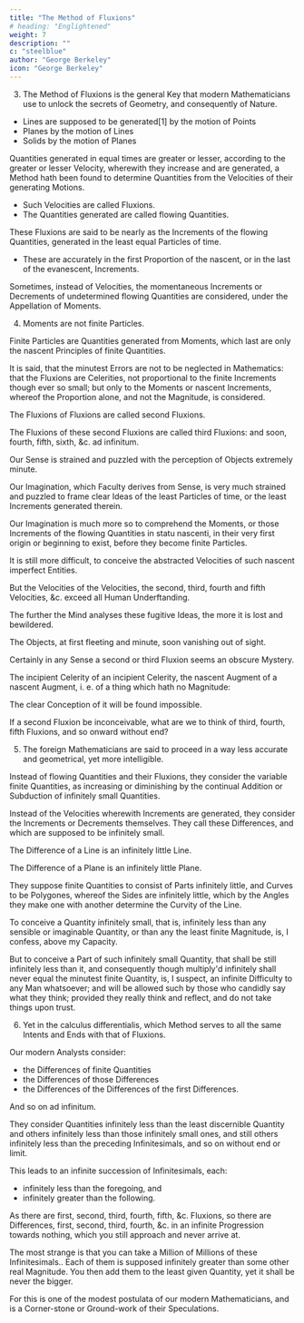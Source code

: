 ```yaml
---
title: "The Method of Fluxions"
# heading: "Englightened"
weight: 7
description: ""
c: "steelblue"
author: "George Berkeley"
icon: "George Berkeley"
---
```


<!-- It is examined whether the Object, Principles, and Inferences of the modern Analysis are more distinctly conceived, or more evidently deduced, than Religious Mysteries and Points of Faith.

By the Author of The Minute Philosopher. -->


<!-- First cast out the beam out of thine own Eye; and then shalt thou see clearly to cast out the mote out of thy brother's eye.S. Matt. c. vii. v. 5.
LONDON:

Printed for J. Tonson in the Strand. 1734.


Ornamentation for p7 of Berkeley's 'The analyst' -->


<!-- SECT. 1. Mathematicians presumed to be the great Masters of Reason. Hence an undue deference to their decisions where they have no right to decide. This one Cause of Infidelity.

2. Their Principles and Methods to be examined with the same freedom, which they assume with regard to the Principles and Mysteries of Religion. In what Sense and how far Geometry is to be allowed an Improvement of the Mind.

3. Fluxions the great Object and Employment of the profound Geometricians in the present Age. What these Fluxions are.

4. Moments or nascent Increments of flowing Quantities difficult to conceive. Fluxions of different Orders. Second and third Fluxions obscure Mysteries.

5. Differences, i. e. Increments or Decrements infinitely small, used by foreign Mathematicians instead of Fluxions or Velocities of nascent and evanescent Increments.

6. Differences of various Orders, i. e. Quantities infinitely less than Quntities infinitely little; and infinitesimal Parts, of infinitesimals of infinitesimals, &. without end or limit.

7. Mysteries in faith unjustly objected against by those who admit them in Science.

8. Modern Analysts supposed by themselves to extend their views even beyond infinity: Deluded by their own Species or Symbols.

9. Method for finding the Fluxion of a Rectangle of two indeterminate Quantities, shewed to be illegitimate and false.

10. Implicit Deference of Mathematicalmen for the great Author of Fluxions. Their earnestiness rather to go on fast and far, than to set out warily and see their way distinctly.

11. Momentums difficult to comprehend. No middle Quantity to be admitted between a finite Quantity and nothing, without admitting Infinitesimals.

12. The Fluxion of any Power of a flowing Quantity. Lemma premised in order to examine the method for finding such Fluxion.

13. The rule for the Fluxions of Powers attained by unfair reasoning.

14. The aforesaid reasoning farther unfolded and shew'd to be illogical.

15. No true Conclusion to be justly drawn by direct consequence from inconsistent Suppositions. The same Rules of right reason to be observed, whether Men argue in Symbols or in Words.

16. An Hypothesis being destroyed, no consequence of such Hypothesis to be retained.

17. Hard to distinguish between evanescent Increments and infinitesimal Differences. Fluxions placed in various Lights. The great Author, it seems, not satisfied with his own Notions.

18. Quantities infinitely small supposed and rejected by Leibnitz and his Followers. No Quantity, according to them, greater or smaller for the Addition or Subduction of its Infinitesimal.

19. Conclusions to be porved by the Principles, and not Principles by the Conclusions.

20. The Geometrical Analyst considered as a Logician; and his Discoveries, not in themselves, but as derived from such Principles and such Inferences.

21. A Tangent drawn to the Parabola according to the calculus differentialis. Truth shewn to be the result of error, and how.

22. By virtue of a twofold mistake Analysts arrive at Truth, but not at Science: ignorant how they come at their own Conclusions.

23. The Conclusion never evident or accurate, in virtue of obscure or inaccurate Premises. Finite Quantities might be rejected as well as Infinitesimals.

24. The foregoing Doctrine farther illustrated.

25. Sundry Observations thereupon.

26. Ordinate found from the Area by means of evanescent Increments.

27. In the foregoing Case the supposed evanescent Increment is really a finite Quantity, destroyed by an equal Quantity with an opposite Sign.

28. The foregoing Case put generally. Algebraical Expressions compared with Geometrical Quantities.

29. Correspondent Quanities Algebraical and Geomtrical equated. The Analysis shewed not to obtain in Infintesimals, but it must also obtain in finite Quantities.

30. The getting rid of Quantities by the received Principles, whether of Fluxions or of Differences, neither good Geometry nor good Logic. Fluxions or Velocities, why introduced.

31. Velocities not to be abstracted from Time and Space: Nor their Proportions to be investigated or considered exclusively of Time and Space.

32. Difficult and obscure Points constitute the Principles of the modern Analysi, and are the Foundation on which it is built.

33. The rational Faculties whether improved by such obscure Analytics.

34. By what inconceivable Steps finite Lines are found proportional to Fluxions. Mathematical Infidels strain at a Gnat and swallow a Camel.

35. Fluxions or Infinitesimals not to be avoided on the received Principles. Nice Abstractions and Geometrical Metaphysics.

36. Velocities of nascent or evanescent Quantities, whether in reality understood and signified by finite Lines and Species.

37. Signs or Exponents obvious; but Fluxions themselves not so.

38. Fluxions, whether the Velocities with which infinitesimal Differences are generated?

39. Fluxions of Fluxions or second Fluxions, whether to be conceived as Velocities of Velocities, or rather as Velocities of the second nascent Increments?

40. Fluxions considered, sometimes in one Sense, sometimes in another: One while in themselves, another in their Exponents: Hence Confusion and Obscurity.

41. Isochronal Increments, whether finite or nascent, proportional to their respective Velocities.

42. Time supposed to be divided into Moments: Increments generated in those Moments: And Velocities proportional to those Increments.

43. Fluxions, second, third, fourth, &c. what they are; how obtained, and how represented. What Idea of Velocity in a Moment of Time and Point of Space.

44. Fluxions of all Orders inconceivable.

45. Signs or Exponents confounded with the Fluxions.

46. Series of Expressions or of Notes easily contrived. Whether a Series, of mere Velocities, or of mere nascent Increments, cerresponding thereunto, be as easily conceived?

47. Celerities dismissed, and instead thereof Ordinates and Areas introduced. Analogies and Expressions useful in the modern Quadratures, may yet be useless for enabling us to conceive Fluxions. No right to apply the Rules without knowledge of the Principles.

48. Metaphysics of modern Analysts most incomprehensible.

49. Analysis employ'd about notional shadowy Entities. Their Logics as exceptionable as their Metaphysics.

50. Occasion of this Address. Conclusion. Queries.
 -->

<!-- 1. I am a Stranger to your Person, yet I am not, Sir, a Stranger to the Reputation you have acquired, in that branch of Learning which hath been your peculiar Study; nor to the Authority that you therefore assume in things foreign to your Profession, nor to the Abuse that you, and too many more of the like Charader, are known to make of such undue Authority, to the misleading of unwary Persons in matters of the highest Concernment, and whereof your mathematical Knowledge can by no means qualify you to be a competent Judge. 

Equity indeed and good Sense would incline one to disregard the Judgment of Men, in Points which they have not considered or examined. But several who make the loudest Claim to those Qualities, do, nevertheless, the very thing they would seem to despise, clothing themselves in the Livery of other Mens opinions, and putting on a general deference for the Judgment of you, Gentlement, who are presumed to be of all Men the greatest Masters of Reson, to be most conversant about distinct Ideas, and never to take things upon trust, but always clearly to see your way, as Men whose constant Employment is the deducing Truth by the justest inference from the most evident Principles. With this bias on their Minds, they submit to your Decisions where you have no right to decide. And that this is one short way of making Infidels I am credibly informed.

2. Whereas then it is supposed, that you apprehend more distinctly, consider more closely, infer more justly, conclude more accurately than other men, and that you are therefore less religious because more judicious, I shall claim the privilege of a Free-Thinker; and take the Liberty to inquire into the Object, Principles, and Method of Demonstration admitted by the Mathematicians of the present Age, with the same freedom that you presume to treat the Principles and Mysteries of Religion; to the end, that all Men may see what right you have to lead, or what Encouragement others have to follow you. It hath been an older remark that Geometry is an excellent Logic. 

When the Definitions are clear; when the Postulata cannot be refused, nor the Axioms denied; when from the distinct Contemplation and Comparison of Figures, their Properties are derived, by a perpetual well-connected chain of Consequences, the Objects being still kept in view, and the attention ever fixed upon them; there is acquired an habit of reasoning, close and exact and methodical: which habit strengthens and sharpens the Mind, and being transferred to other Subjects, is of general use in the inquiry after Truth. But how far this is the case of our Geometrical Analysts, it may be worth while to consider. -->


3. The Method of Fluxions is the general Key that modern Mathematicians use to unlock the secrets of Geometry, and consequently of Nature.

<!-- And as it is that which hath enabled them so remarkably to outgo the Ancients in discovering Theorems and solving Problems, the exercise and application thereof is become the main, if not sole, employment of all those who in this Age pass for profound Geometers. 

But whether this Method be clear or obscure, consistent or repugnant, demonstrative or precarious, as I shall inquire with the utmost impartiality, so I submit my inquiry to your own Judgment, and that of every candid Reader.  -->


- Lines are supposed to be generated[1] by the motion of Points
- Planes by the motion of Lines
- Solids by the motion of Planes

Quantities generated in equal times are greater or lesser, according to the greater or lesser Velocity, wherewith they increase and are generated, a Method hath been found to determine Quantities from the Velocities of their generating Motions. 

- Such Velocities are called Fluxions.
- The Quantities generated are called flowing Quantities.

These Fluxions are said to be nearly as the Increments of the flowing Quantities, generated in the least equal Particles of time.
- These are accurately in the first Proportion of the nascent, or in the last of the evanescent, Increments.

Sometimes, instead of Velocities, the momentaneous Increments or Decrements of undetermined flowing Quantities are considered, under the Appellation of Moments.


4. Moments are not finite Particles. 

Finite Particles are Quantities generated from Moments, which last are only the nascent Principles of finite Quantities. 

It is said, that the minutest Errors are not to be neglected in Mathematics: that the Fluxions are Celerities, not proportional to the finite Increments though ever so small; but only to the Moments or nascent Increments, whereof the Proportion alone, and not the Magnitude, is considered. 

The Fluxions of Fluxions are called second Fluxions. 

The Fluxions of these second Fluxions are called third Fluxions: and soon, fourth, fifth, sixth, &c. ad infinitum. 

Our Sense is strained and puzzled with the perception of Objects extremely minute.

Our Imagination, which Faculty derives from Sense, is very much strained and puzzled to frame clear Ideas of the least Particles of time, or the least Increments generated therein. 

Our Imagination is much more so to comprehend the Moments, or those Increments of the flowing Quantities in statu nascenti, in their very first origin or beginning to exist, before they become finite Particles.

It is still more difficult, to conceive the abstracted Velocities of such nascent imperfect Entities. 

But the Velocities of the Velocities, the second, third, fourth and fifth Velocities, &c. exceed all Human Underftanding. 

The further the Mind analyses these fugitive Ideas, the more it is lost and bewildered.

The Objects, at first fleeting and minute, soon vanishing out of sight. 

Certainly in any Sense a second or third Fluxion seems an obscure Mystery. 

The incipient Celerity of an incipient Celerity, the nascent Augment of a nascent Augment, i. e. of a thing which hath no Magnitude: 

The clear Conception of it will be found impossible.

If a second Fluxion be inconceivable, what are we to think of third, fourth, fifth Fluxions, and so onward without end?


5. The foreign Mathematicians are said to proceed in a way less accurate and geometrical, yet more intelligible. 

Instead of flowing Quantities and their Fluxions, they consider the variable finite Quantities, as increasing or diminishing by the continual Addition or Subduction of infinitely small Quantities.

Instead of the Velocities wherewith Increments are generated, they consider the Increments or Decrements themselves. They call these Differences, and which are supposed to be infinitely small.

The Difference of a Line is an infinitely little Line.

The Difference of a Plane is an infinitely little Plane. 

They suppose finite Quantities to consist of Parts infinitely little, and Curves to be Polygones, whereof the Sides are infinitely little, which by the Angles they make one with another determine the Curvity of the Line.

To conceive a Quantity infinitely small, that is, infinitely less than any sensible or imaginable Quantity, or than any the least finite Magnitude, is, I confess, above my Capacity.

But to conceive a Part of such infinitely small Quantity, that shall be still infinitely less than it, and consequently though multiply'd infinitely shall never equal the minutest finite Quantity, is, I suspect, an infinite Difficulty to any Man whatsoever; and will be allowed such by those who candidly say what they think; provided they really think and reflect, and do not take things upon trust.


6. Yet in the calculus differentialis, which Method serves to all the same Intents and Ends with that of Fluxions.

Our modern Analysts consider:
- the Differences of finite Quantities
- the Differences of those Differences
- the Differences of the Differences of the first Differences.

And so on ad infinitum.

They consider Quantities infinitely less than the least discernible Quantity and others infinitely less than those infinitely small ones, and still others infinitely less than the preceding Infinitesimals, and so on without end or limit. 

This leads to an infinite succession of Infinitesimals, each:
- infinitely less than the foregoing, and
- infinitely greater than the following.

As there are first, second, third, fourth, fifth, &c. Fluxions, so there are Differences, first, second, third, fourth, &c. in an infinite Progression towards nothing, which you still approach and never arrive at.

The most strange is that you can take a Million of Millions of these Infinitesimals.. Each of them is supposed infinitely greater than some other real Magnitude. You then add them to the least given Quantity, yet it shall be never the bigger. 

For this is one of the modest postulata of our modern Mathematicians, and is a Corner-stone or Ground-work of their Speculations.

